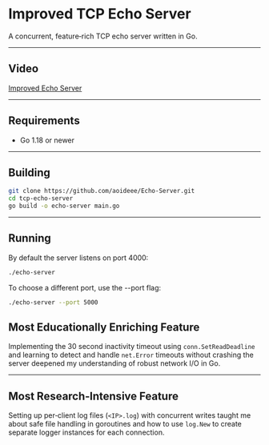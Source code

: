 # Improved TCP Echo Server

A concurrent, feature‑rich TCP echo server written in Go.

---

## Video

[Improved Echo Server](https://youtu.be/esPqCw6msZg)

---

## Requirements

- Go 1.18 or newer

---

## Building

```bash
git clone https://github.com/aoideee/Echo‑Server.git
cd tcp‑echo‑server
go build -o echo-server main.go
```

---

## Running
By default the server listens on port 4000:

```bash
./echo-server
```
To choose a different port, use the --port flag:

```bash
./echo-server --port 5000
```

## Most Educationally Enriching Feature
Implementing the 30 second inactivity timeout using ```conn.SetReadDeadline``` and learning to detect and handle ```net.Error``` timeouts without crashing the server deepened my understanding of robust network I/O in Go.

---

## Most Research‑Intensive Feature
Setting up per‑client log files (```<IP>.log```) with concurrent writes taught me about safe file handling in goroutines and how to use ```log.New``` to create separate logger instances for each connection.
